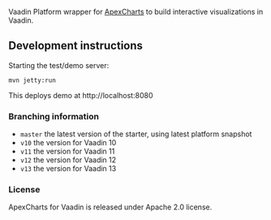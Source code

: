 Vaadin Platform wrapper for [ApexCharts](https://github.com/apexcharts/apexcharts.js) to build interactive visualizations in Vaadin.

## Development instructions

Starting the test/demo server:
```
mvn jetty:run
```

This deploys demo at http://localhost:8080

### Branching information

* `master` the latest version of the starter, using latest platform snapshot
* `v10` the version for Vaadin 10
* `v11` the version for Vaadin 11
* `v12` the version for Vaadin 12
* `v13` the version for Vaadin 13

### License

ApexCharts for Vaadin is released under Apache 2.0 license.
